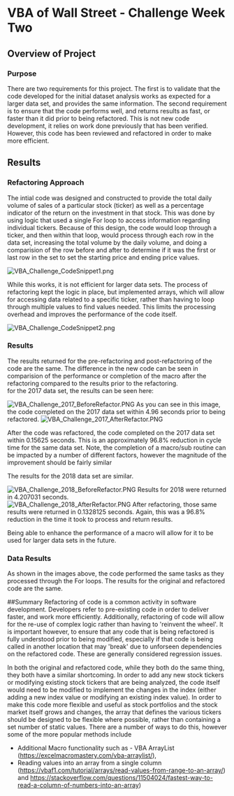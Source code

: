 # VBA of Wall Street - Challenge Week Two 

## Overview of Project


### Purpose
There are two requirements for this project.   The first is to validate that the code developed for the initial dataset analysis
works as expected for a larger data set, and provides the same information.  The second requirement is to ensure that the code 
performs well, and returns results as fast, or faster than it did prior to being refactored.    This is not new code development, 
it relies on work done previously that has been verified.  However, this code has been reviewed and refactored in order to make 
more efficient.  

## Results

### Refactoring Approach
The intial code was designed and constructed to provide the total daily volume of sales of a particular stock (ticker) as well as 
a percentage indicator of the return on the investment in that stock.  This was done by using logic that used a single For loop to 
access information regarding individual tickers.  Because of this design, the code would loop through a ticker, and then within that 
loop, would process through each row in the data set, increasing the total volume by the daily volume, and doing a comparision of the 
row before and after to determine if it was the first or last row in the set to set the starting price and ending price values.  

![VBA_Challenge_CodeSnippet1.png](https://github.com/klbrabec/stock_analysis/blob/main/VBA_Challenge_CodeSnippet1.PNG)

While this works, it is not efficient for larger data sets.  The process of refactoring kept the logic in place, but implemented 
arrays, which will allow for accessing data related to a specific ticker, rather than having to loop through multiple values to find 
values needed.  This limits the processing overhead and improves the performance of the code itself. 

![VBA_Challenge_CodeSnippet2.png](https://github.com/klbrabec/stock_analysis/blob/main/VBA_Challenge_CodeSnippet2.PNG) 

 
### Results  

The results returned for the pre-refactoring and post-refactoring of the code are the same.  The difference in the new code can be seen
in comparision of the performance or completion of the macro  after the refactoring compared to the results prior to the refactoring.  
for the 2017 data set, the results can be seen here: 

![VBA_Challenge_2017_BeforeRefactor.PNG](https://github.com/klbrabec/stock_analysis/blob/main/VBA_Challenge_2017_BeforeRefactor.PNG)
As you can see in this image, the code completed on the 2017 data set within 4.96 seconds prior to being refactored. 
![VBA_Challenge_2017_AfterRefactor.PNG](https://github.com/klbrabec/stock_analysis/blob/main/VBA_Challenge_2017_AfterRefactor.PNG)

After the code was refactored, the code completed on the 2017 data set within 0.15625 seconds. This is an approximately 96.8% reduction in 
cycle time for the same data set.  Note, the completion of a macro/sub routine can be impacted by a number of different factors, however the magnitude of the improvement should be fairly similar
 
The results for the 2018 data set are similar. 

![VBA_Challenge_2018_BeforeRefactor.PNG](https://github.com/klbrabec/stock_analysis/blob/main/VBA_Challenge_2018_BeforeRefactor.PNG)
Results for 2018 were returned in 4.207031 seconds.  
![VBA_Challenge_2018_AfterRefactor.PNG](https://github.com/klbrabec/stock_analysis/blob/main/VBA_Challenge_2018_AfterRefactor.PNG)
After refactoring, those same results were returned in  0.1328125 seconds.  Again, this was a 96.8% reduction in the time 
it took to process and return results.  

Being able to enhance the performance of a macro will allow for it to be used for larger data sets in the future. 

### Data Results

As shown in the images above, the code performed the same tasks as they processed through the For loops.  The results for 
the original and refactored code are the same.  

##Summary
Refactoring of code is a common activity in software development.  Developers refer to pre-existing code in order to deliver 
faster, and work more efficiently. Additionally, refactoring of code will allow for the re-use of complex logic rather than 
having to 'reinvent the wheel'.  It is important however, to ensure that any code that is being refactored is fully understood 
prior to being modified, especially if that code is being called in another location that may 'break' due to unforseen dependencies
on the refactored code.  These are generally considered regression issues. 

In both the original and refactored code, while they both do the same thing, they both have a similar shortcoming.  In order to add any 
new stock tickers or modifying existing stock tickers that are being analyzed, the code itself would need to be modified to implement the 
changes in the index (either adding a new index value or modifying an existing index value).  In order to make this code 
more flexible and useful as stock portfolios and the stock market itself grows and changes, the array 
that defines the various tickers should be designed to be flexible where possible, rather than containing a set number of static values.
There are a number of ways to do this, however some of the more popular methods include 
 - Additional Macro functionality such as - VBA ArrayList (https://excelmacromastery.com/vba-arraylist/), 
 - Reading values into an array from a single column (https://vbaf1.com/tutorial/arrays/read-values-from-range-to-an-array/) and
https://stackoverflow.com/questions/11504024/fastest-way-to-read-a-column-of-numbers-into-an-array) 
